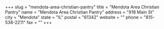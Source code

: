 +++
slug = "mendota-area-christian-pantry"
title = "Mendota Area Christian Pantry"
name = "Mendota Area Christian Pantry"
address = "918 Main St"
city = "Mendota"
state = "IL"
postal = "61342"
website = ""
phone = "815-538-2211"
fax = ""
+++
